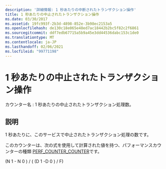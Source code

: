 ```yaml
---
description: '詳細情報: 1 秒あたりの中断されたトランザクション操作'
title: 1 秒あたりの中止されたトランザクション操作
ms.date: 03/30/2017
ms.assetid: 19fc993f-2b3d-4898-852e-3b98ec2153a5
ms.openlocfilehash: de130c18e065e48ed7ac18442b2bc5f82c2f6861
ms.sourcegitcommit: ddf7edb67715a5b9a45e3dd44536dabc153c1de0
ms.translationtype: MT
ms.contentlocale: ja-JP
ms.lasthandoff: 02/06/2021
ms.locfileid: "99771198"
---
```

# <a name="transacted-operations-aborted-per-second"></a>1 秒あたりの中止されたトランザクション操作

カウンター名 : 1 秒あたりの中止されたトランザクション処理数。  
  
## <a name="description"></a>説明  

 1 秒あたりに、このサービスで中止されたトランザクション処理の数です。  
  
 このカウンターは、次の式を使用して計算された値を持つ、パフォーマンスカウンターの種類 [PERF_COUNTER_COUNTER](/previous-versions/windows/it-pro/windows-server-2003/cc740048(v=ws.10))です。  
  
 (N 1 - N 0 ) / ( (D 1 -D 0 ) / F)
